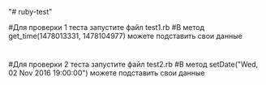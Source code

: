 "# ruby-test" 

#Для проверки 1 теста запустите файл test1.rb
#В метод get_time(1478013331, 1478104977) можете подставить свои данные
#
#
#Для проверки 2 теста запустите файл test2.rb
#В метод setDate("Wed, 02 Nov 2016 19:00:00") можете подставить свои данные
